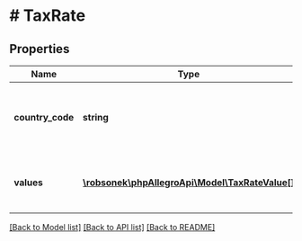 # # TaxRate

## Properties

Name | Type | Description | Notes
------------ | ------------- | ------------- | -------------
**country_code** | **string** | A country code for which given VAT setting is defined. | [optional]
**values** | [**\robsonek\phpAllegroApi\Model\TaxRateValue[]**](TaxRateValue.md) | Values of tax rates for given country code. | [optional]

[[Back to Model list]](../../README.md#models) [[Back to API list]](../../README.md#endpoints) [[Back to README]](../../README.md)
